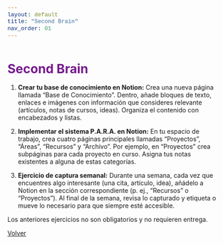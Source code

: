 ```yaml
---
layout: default
title: "Second Brain"
nav_order: 01
---
```


<html lang="es">
<head>
    <meta charset="UTF-8">
    <meta name="viewport" content="width=device-width, initial-scale=1.0">
    <title>Second Brain</title>
    <link href="https://cdn.jsdelivr.net/npm/bootstrap@5.3.0/dist/css/bootstrap.min.css" rel="stylesheet">
    <link rel="stylesheet" href="https://cdn.jsdelivr.net/npm/bootstrap-icons@1.10.0/font/bootstrap-icons.css">
    <style>
        :root {
            --primary: #761a8d;
            --primary-light: #8e3ea5;
            --primary-dark: #5a0f6e;
        }
        body {
            padding-top: 2rem;
            padding-bottom: 2rem;
        }
        .content {
            max-width: 800px;
            margin: 0 auto;
            padding: 0 1rem;
        }
        h1, h2, h3, h4, h5, h6 {
            color: var(--primary);
            margin-top: 2rem;
            margin-bottom: 1rem;
        }
        img {
            max-width: 100%;
            height: auto;
            display: block;
            margin: 2rem auto;
            border-radius: 8px;
            box-shadow: 0 4px 8px rgba(0,0,0,0.1);
        }
        table {
            width: 100%;
            margin: 2rem 0;
            border-collapse: collapse;
        }
        th, td {
            padding: 0.75rem;
            border: 1px solid #dee2e6;
            text-align: left;
        }
        th {
            background-color: #f8f9fa;
            font-weight: 600;
        }
        pre {
            background-color: #f8f9fa;
            padding: 1rem;
            border-radius: 4px;
            overflow-x: auto;
        }
        code {
            font-family: 'Courier New', Courier, monospace;
            background-color: #f8f9fa;
            padding: 0.2rem 0.4rem;
            border-radius: 3px;
            font-size: 0.9em;
        }
        blockquote {
            border-left: 4px solid var(--primary);
            padding-left: 1rem;
            margin-left: 0;
            color: #6c757d;
            font-style: italic;
        }
        .btn-back {
            margin-top: 2rem;
        }
    </style>
</head>
<body>
    <div class="container">
        <div class="content">
            <h1>Second Brain</h1>
         
<ol>
<li>
<p><strong>Crear tu base de conocimiento en Notion:</strong> Crea una nueva página llamada “Base de Conocimiento”. Dentro, añade bloques de texto, enlaces e imágenes con información que consideres relevante (artículos, notas de cursos, ideas). Organiza el contenido con encabezados y listas.  </p>
</li>
<li>
<p><strong>Implementar el sistema P.A.R.A. en Notion:</strong> En tu espacio de trabajo, crea cuatro páginas principales llamadas “Proyectos”, “Áreas”, “Recursos” y “Archivo”. Por ejemplo, en “Proyectos” crea subpáginas para cada proyecto en curso. Asigna tus notas existentes a alguna de estas categorías.  </p>
</li>
<li>
<p><strong>Ejercicio de captura semanal:</strong> Durante una semana, cada vez que encuentres algo interesante (una cita, artículo, idea), añádelo a Notion en la sección correspondiente (p. ej., “Recursos” o “Proyectos”). Al final de la semana, revisa lo capturado y etiqueta o mueve lo necesario para que siempre esté accesible.</p>
</li>
</ol>
<p>Los anteriores ejercicios no son obligatorios y no requieren entrega.</p>
            <div class="d-grid gap-2 d-md-flex justify-content-md-end mt-4">
                <a href="javascript:history.back()" class="btn btn-outline-primary btn-back">
                    <i class="bi bi-arrow-left me-2"></i>Volver
                </a>
            </div>
        </div>
    </div>
    <script src="https://cdn.jsdelivr.net/npm/bootstrap@5.3.0/dist/js/bootstrap.bundle.min.js"></script>
</body>
</html>